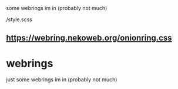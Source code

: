 <meta>
  <title>Webrings</title>
  <description>some webrings im in (probably not much)</description>

  <use-style>/style.scss</use-style>

  <use-external-style>https://webring.nekoweb.org/onionring.css</use-external-style>
</meta>
---
# webrings
just some webrings im in (probably not much)

<div id='nekowebring' style="color: var(--base);">
  <script type="text/javascript" src="https://webring.nekoweb.org/onionring-variables.js"></script>
  <script type="text/javascript" src="https://webring.nekoweb.org/onionring-widget.js"></script>
</div>

<webring-container>
  <config key="type" value="catppuccin-mocha"></config>
  <config key="font" value="Inter, sans-serif"></config>
  <config key="fill" value="true"></config>

  <script src="https://palette.nekoweb.org/webring.js"></script>
</webring-container>